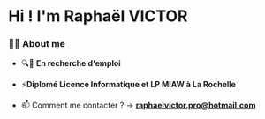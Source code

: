 # Hi ! I'm Raphaël VICTOR

### 🙋‍♂️ About me

- 🔍💼 **En recherche d'emploi**

- ⚡**Diplomé Licence Informatique et LP MIAW à La Rochelle**

- 📫 Comment me contacter ? -> **raphaelvictor.pro@hotmail.com**

